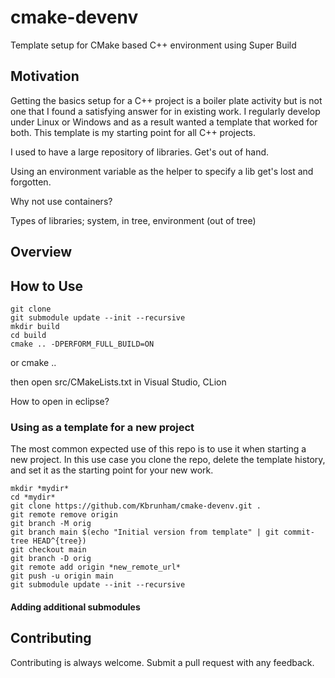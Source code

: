 # cmake-devenv
Template setup for CMake based C++ environment using Super Build

## Motivation
Getting the basics setup for a C++ project is a boiler plate activity but is not one that I found a satisfying answer for in existing work. I regularly develop under Linux or Windows and as a result wanted a template that worked for both. This template is my starting point for all C++ projects.

I used to have a large repository of libraries. Get's out of hand.

Using an environment variable as the helper to specify a lib get's lost and forgotten.

Why not use containers?

Types of libraries; system, in tree, environment (out of tree)


## Overview

## How to Use
	git clone
	git submodule update --init --recursive
	mkdir build
	cd build
	cmake .. -DPERFORM_FULL_BUILD=ON

or
	cmake ..

then open src/CMakeLists.txt in Visual Studio, CLion

How to open in eclipse?

### Using as a template for a new project
The most common expected use of this repo is to use it when starting a new project. In this use case you clone the repo, delete the template history, and set it as the starting point for your new work.

	mkdir *mydir*
	cd *mydir*
	git clone https://github.com/Kbrunham/cmake-devenv.git .
	git remote remove origin
	git branch -M orig
	git branch main $(echo "Initial version from template" | git commit-tree HEAD^{tree})
	git checkout main
	git branch -D orig
	git remote add origin *new_remote_url*
	git push -u origin main
	git submodule update --init --recursive

#### Adding additional submodules

## Contributing
Contributing is always welcome. Submit a pull request with any feedback.

